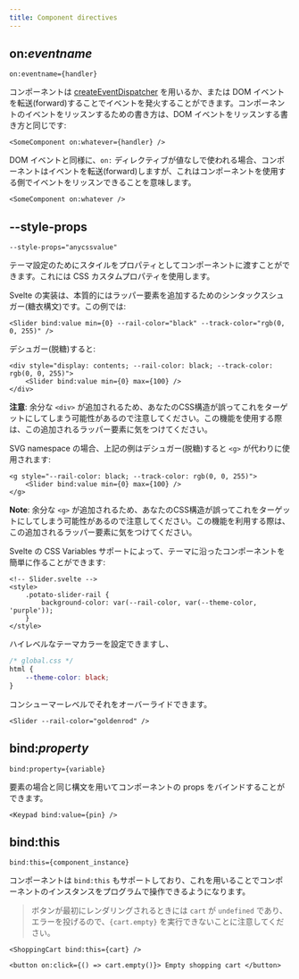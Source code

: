 ```yaml
---
title: Component directives
---
```


## on:_eventname_

```svelte
on:eventname={handler}
```

コンポーネントは [createEventDispatcher](/docs/svelte#createeventdispatcher) を用いるか、または DOM イベントを転送(forward)することでイベントを発火することができます。コンポーネントのイベントをリッスンするための書き方は、DOM イベントをリッスンする書き方と同じです:

```svelte
<SomeComponent on:whatever={handler} />
```

DOM イベントと同様に、`on:` ディレクティブが値なしで使われる場合、コンポーネントはイベントを転送(forward)しますが、これはコンポーネントを使用する側でイベントをリッスンできることを意味します。

```svelte
<SomeComponent on:whatever />
```

## --style-props

```svelte
--style-props="anycssvalue"
```

テーマ設定のためにスタイルをプロパティとしてコンポーネントに渡すことができます。これには CSS カスタムプロパティを使用します。

Svelte の実装は、本質的にはラッパー要素を追加するためのシンタックスシュガー(糖衣構文)です。この例では:

```svelte
<Slider bind:value min={0} --rail-color="black" --track-color="rgb(0, 0, 255)" />
```

デシュガー(脱糖)すると:

```svelte
<div style="display: contents; --rail-color: black; --track-color: rgb(0, 0, 255)">
	<Slider bind:value min={0} max={100} />
</div>
```

**注意**: 余分な `<div>` が追加されるため、あなたのCSS構造が誤ってこれをターゲットにしてしまう可能性があるので注意してください。この機能を使用する際は、この追加されるラッパー要素に気をつけてください。

SVG namespace の場合、上記の例はデシュガー(脱糖)すると `<g>` が代わりに使用されます:

```svelte
<g style="--rail-color: black; --track-color: rgb(0, 0, 255)">
	<Slider bind:value min={0} max={100} />
</g>
```

**Note**: 余分な `<g>` が追加されるため、あなたのCSS構造が誤ってこれをターゲットにしてしまう可能性があるので注意してください。この機能を利用する際は、この追加されるラッパー要素に気をつけてください。

Svelte の CSS Variables サポートによって、テーマに沿ったコンポーネントを簡単に作ることができます:

```svelte
<!-- Slider.svelte -->
<style>
	.potato-slider-rail {
		background-color: var(--rail-color, var(--theme-color, 'purple'));
	}
</style>
```

ハイレベルなテーマカラーを設定できますし、

```css
/* global.css */
html {
	--theme-color: black;
}
```

コンシューマーレベルでそれをオーバーライドできます。

```svelte
<Slider --rail-color="goldenrod" />
```

## bind:_property_

```svelte
bind:property={variable}
```

要素の場合と同じ構文を用いてコンポーネントの props をバインドすることができます。

```svelte
<Keypad bind:value={pin} />
```

## bind:this

```svelte
bind:this={component_instance}
```

コンポーネントは `bind:this` もサポートしており、これを用いることでコンポーネントのインスタンスをプログラムで操作できるようになります。

> ボタンが最初にレンダリングされるときには `cart` が `undefined` であり、エラーを投げるので、`{cart.empty}` を実行できないことに注意してください。

```svelte
<ShoppingCart bind:this={cart} />

<button on:click={() => cart.empty()}> Empty shopping cart </button>
```
